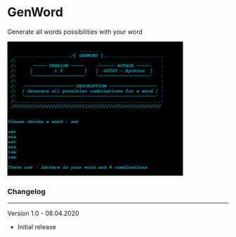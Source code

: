 # GenWord
Generate all words possibilities with your word

<img width=400px src="https://github.com/Ayckinn/GenWord/blob/master/pics/screen.png" />

### Changelog
---
Version 1.0 - 08.04.2020
- Initial release